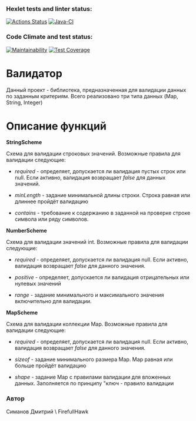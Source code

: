 ### Hexlet tests and linter status:
[![Actions Status](https://github.com/FirefullHawk/java-project-78/workflows/hexlet-check/badge.svg)](https://github.com/FirefullHawk/java-project-78/actions)
[![Java-CI](https://github.com/FirefullHawk/java-project-78/actions/workflows/main.yml/badge.svg)](https://github.com/FirefullHawk/java-project-78/actions/workflows/main.yml)
### Code Climate and test status:
[![Maintainability](https://api.codeclimate.com/v1/badges/d19031e0a4c994b6b5cb/maintainability)](https://codeclimate.com/github/FirefullHawk/java-project-78/maintainability)
[![Test Coverage](https://api.codeclimate.com/v1/badges/d19031e0a4c994b6b5cb/test_coverage)](https://codeclimate.com/github/FirefullHawk/java-project-78/test_coverage)

# Валидатор

Данный проект - библиотека, предназначенная для валидации данных по заданным критериям. Всего реализовано три типа данных (Map, String, Integer)

# Описание функций

**StringScheme**

Схема для валидации строковых значений. Возможные правила для валидации следующие:

* _required_ - определяет, допускается ли валидация пустых строк или null. Если активно, валидация возвращает _false_ для данных значений. 

* _minLength_ - задание минимальной длины строки. Строка равная или длиннее пройдёт валидацию

* _contains_ - требование к содержанию в заданной на проверке строке символа или ряду символов. 

**NumberScheme**

Схема для валидации значений int. Возможные правила для валидации следующие:

* _required_ - определяет, допускается ли валидация null. Если активно, валидация возвращает _false_ для данного значения.

* _positive_ - определяет, допускается ли валидация отрицательных или нулевых значений 

* _range_ - задание минимального и максимального значения включительно для валидации.

**MapScheme**

Схема для валидации коллекции Map. Возможные правила для валидации следующие:

* _required_ - определяет, допускается ли валидация null. Если активно, валидация возвращает _false_ для данного значения.

* _sizeof_ - задание минимального размера Map. Map равная или больше пройдёт валидацию

* _shape_ - задание Map с правилами валидации для вложенных данных. Заполняется по принципу "ключ - правило валидации



### Автор

Симанов Дмитрий \ FirefullHawk